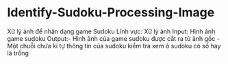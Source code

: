 # Identify-Sudoku-Processing-Image
Xử lý ảnh để nhận dạng game Sudoku
Lĩnh vực: Xử lý ảnh
Input: Hình ảnh game sudoku
Output:- Hình ảnh của game sudoku được cắt ra từ ảnh gốc
       - Một chuỗi chứa kí tự thông tin của sudoku kiểm tra xem ô sudoku có số hay là trống 

